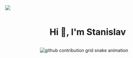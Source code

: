<img src="https://user-images.githubusercontent.com/73097560/115834477-dbab4500-a447-11eb-908a-139a6edaec5c.gif">

<!--h1 without bottom border-->
<div id="user-content-toc">
  <ul align="center">
    <summary><h1 style="display: inline-block">Hi 👋, I'm Stanislav</h1></summary>
  </ul>
</div>


<!--- snake -->
<div align="center">  <picture>
    <source media="(prefers-color-scheme: dark)" srcset="https://raw.githubusercontent.com/RoflFlex/RoflFlex/output/github-snake-dark.svg">
		<source media="(prefers-color-scheme: light)" srcset="https://raw.githubusercontent.com/RoflFlex/RoflFlex/output/github-snake-light.svg">
		<img alt="github contribution grid snake animation" src="https://raw.githubusercontent.com/RoflFlex/RoflFlex/output/github-contribution-grid-snake.svg">
  </picture>
</div>
